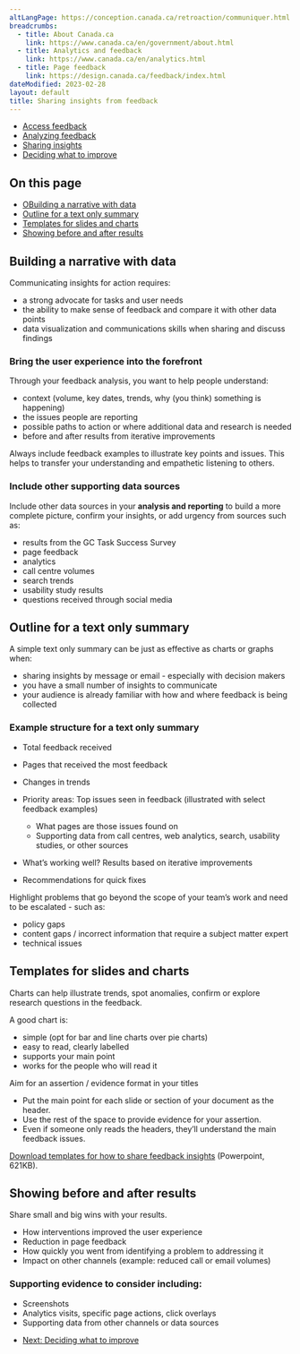```yaml
---
altLangPage: https://conception.canada.ca/retroaction/communiquer.html
breadcrumbs:
  - title: About Canada.ca
    link: https://www.canada.ca/en/government/about.html
  - title: Analytics and feedback
    link: https://www.canada.ca/en/analytics.html
  - title: Page feedback
    link: https://design.canada.ca/feedback/index.html
dateModified: 2023-02-28
layout: default
title: Sharing insights from feedback
---
```


<div class="gc-stp-stp">
  <div class="row">
    <ul class="toc lst-spcd col-md-12">
      <li class="col-md-4 col-sm-6"><a class="list-group-item" href="access-feedback.html">Access feedback</a></li>
      <li class="col-md-4 col-sm-6"><a class="list-group-item" href="analyze-feedback.html">Analyzing feedback</a></li>
      <li class="col-md-4 col-sm-6"><a class="list-group-item active" href="insights.html">Sharing insights</a></li>
      <li class="col-md-4 col-sm-6"><a class="list-group-item" href="prioritize.html">Deciding what to improve</a></li>
    </ul>
  </div>
</div>

## On this page
* [OBuilding a narrative with data](#obuilding-a-narrative-with-data)
* [Outline for a text only summary](#outline-for-a-text-only-summary)
* [Templates for slides and charts](#templates-for-slides-and-charts)
* [Showing before and after results](#showing-before-and-after-results)

## Building a narrative with data

Communicating insights for action requires:

* a strong advocate for tasks and user needs
* the ability to make sense of feedback and compare it with other data points
* data visualization and communications skills when sharing and discuss findings

### Bring the user experience into the forefront

Through your feedback analysis, you want to help people understand:

* context (volume, key dates, trends, why (you think) something is happening)
* the issues people are reporting
* possible paths to action or where additional data and research is needed
* before and after results from iterative improvements

<span class="text-uppercase">Always</span> include feedback examples to illustrate key points and issues. This helps to transfer your understanding and empathetic listening to others.

### Include other supporting data sources

Include other data sources in your **analysis and reporting** to build a more complete picture, confirm your insights, or add urgency from sources such as:

* results from the GC Task Success Survey
* page feedback
* analytics
* call centre volumes
* search trends
* usability study results
* questions received through social media

## Outline for a text only summary

A simple text only summary can be just as effective as charts or graphs when:

* sharing insights by message or email - especially with decision makers
* you have a small number of insights to communicate
* your audience is already familiar with how and where feedback is being collected

### Example structure for a text only summary

* Total feedback received
* Pages that received the most feedback
* Changes in trends
* Priority areas: Top issues seen in feedback (illustrated with select feedback examples)

  * What pages are those issues found on
  * Supporting data from call centres, web analytics, search, usability studies, or other sources

* What’s working well? Results based on iterative improvements
* Recommendations for quick fixes

Highlight problems that go beyond the scope of your team’s work and need to be escalated - such as:

* policy gaps
* content gaps / incorrect information that require a subject matter expert
* technical issues

## Templates for slides and charts

Charts can help illustrate trends, spot anomalies, confirm or explore research questions in the feedback.

A good chart is:

* simple (opt for bar and line charts over pie charts)
* easy to read, clearly labelled
* supports your main point
* works for the people who will read it

Aim for an assertion / evidence format in your titles

* Put the main point for each slide or section of your document as the header.
* Use the rest of the space to provide evidence for your assertion.
* Even if someone only reads the headers, they’ll understand the main feedback issues.

[Download templates for how to share feedback insights](images/templates-sharing-data.pptx) (Powerpoint, 621KB).

## Showing before and after results

Share small and big wins with your results.

* How interventions improved the user experience
* Reduction in page feedback
* How quickly you went from identifying a problem to addressing it
* Impact on other channels (example: reduced call or email volumes)

### Supporting evidence to consider including:

* Screenshots
* Analytics visits, specific page actions, click overlays
* Supporting data from other channels or data sources


<nav role="navigation" class="mrgn-bttm-lg">
    <ul class="pager">
      <li class="next"><a href="prioritize.html" rel="next">Next: Deciding what to improve</a></li>
    </ul>
</nav>
